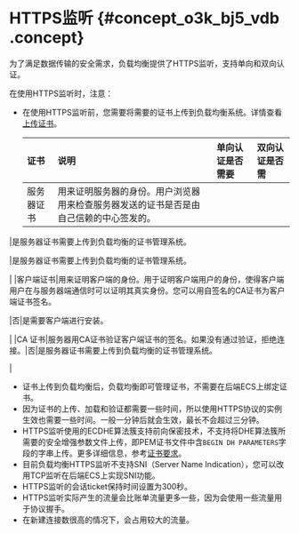 # HTTPS监听 {#concept_o3k_bj5_vdb .concept}

为了满足数据传输的安全需求，负载均衡提供了HTTPS监听，支持单向和双向认证。

在使用HTTPS监听时，注意：

-   在使用HTTPS监听前，您需要将需要的证书上传到负载均衡系统。详情查看[上传证书](cn.zh-CN/用户指南/证书管理/上传证书.md#)。

    |证书|说明|单向认证是否需要|双向认证是否需|
    |:-|:-|:-------|:------|
    |服务器证书|用来证明服务器的身份。用户浏览器用来检查服务器发送的证书是否是由自己信赖的中心签发的。

|是服务器证书需要上传到负载均衡的证书管理系统。

|是服务器证书需要上传到负载均衡的证书管理系统。

|
    |客户端证书|用来证明客户端的身份。用于证明客户端用户的身份，使得客户端用户在与服务器端通信时可以证明其真实身份。您可以用自签名的CA证书为客户端证书签名。

|否|是需要客户端进行安装。

|
    |CA 证书|服务器用CA证书验证客户端证书的签名。如果没有通过验证，拒绝连接。|否|是服务器证书需要上传到负载均衡的证书管理系统。

|

-   证书上传到负载均衡后，负载均衡即可管理证书，不需要在后端ECS上绑定证书。
-   因为证书的上传、加载和验证都需要一些时间，所以使用HTTPS协议的实例生效也需要一些时间。一般一分钟后就会生效，最长不会超过三分钟。
-   HTTPS监听使用的ECDHE算法簇支持前向保密技术，不支持将DHE算法簇所需要的安全增强参数文件上传，即PEM证书文件中含`BEGIN DH PARAMETERS`字段的字串上传。更多详细信息，参考[证书要求](cn.zh-CN/用户指南/证书管理/证书要求.md#)。
-   目前负载均衡HTTPS监听不支持SNI（Server Name Indication），您可以改用TCP监听在后端ECS上实现SNI功能。
-   HTTPS监听的会话ticket保持时间设置为300秒。
-   HTTPS监听实际产生的流量会比账单流量更多一些，因为会使用一些流量用于协议握手。
-   在新建连接数很高的情况下，会占用较大的流量。

